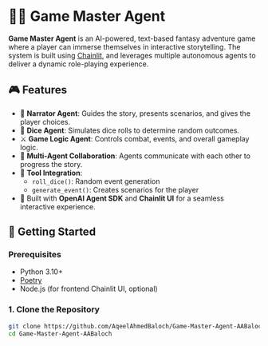 # 🧙‍♂️ Game Master Agent

**Game Master Agent** is an AI-powered, text-based fantasy adventure game where a player can immerse themselves in interactive storytelling. The system is built using [Chainlit](https://www.chainlit.io/), and leverages multiple autonomous agents to deliver a dynamic role-playing experience.

## 🎮 Features

- 📜 **Narrator Agent**: Guides the story, presents scenarios, and gives the player choices.
- 🎲 **Dice Agent**: Simulates dice rolls to determine random outcomes.
- ⚔️ **Game Logic Agent**: Controls combat, events, and overall gameplay logic.
- 🧠 **Multi-Agent Collaboration**: Agents communicate with each other to progress the story.
- 🔧 **Tool Integration**:
  - `roll_dice()`: Random event generation
  - `generate_event()`: Creates scenarios for the player
- 🧪 Built with **OpenAI Agent SDK** and **Chainlit UI** for a seamless interactive experience.

## 🚀 Getting Started

### Prerequisites

- Python 3.10+
- [Poetry](https://python-poetry.org/docs/#installation)
- Node.js (for frontend Chainlit UI, optional)

### 1. Clone the Repository

```bash
git clone https://github.com/AqeelAhmedBaloch/Game-Master-Agent-AABaloch.git
cd Game-Master-Agent-AABaloch
